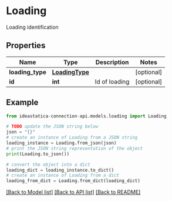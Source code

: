 # Loading

Loading identification

## Properties

Name | Type | Description | Notes
------------ | ------------- | ------------- | -------------
**loading_type** | [**LoadingType**](LoadingType.md) |  | [optional] 
**id** | **int** | Id of loading | [optional] 

## Example

```python
from ideastatica-connection-api.models.loading import Loading

# TODO update the JSON string below
json = "{}"
# create an instance of Loading from a JSON string
loading_instance = Loading.from_json(json)
# print the JSON string representation of the object
print(Loading.to_json())

# convert the object into a dict
loading_dict = loading_instance.to_dict()
# create an instance of Loading from a dict
loading_from_dict = Loading.from_dict(loading_dict)
```
[[Back to Model list]](../README.md#documentation-for-models) [[Back to API list]](../README.md#documentation-for-api-endpoints) [[Back to README]](../README.md)


